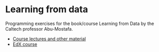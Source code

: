 # Learning from data

Programming exercises for the book/course Learning from Data by the Caltech professor Abu-Mostafa.

* [Course lectures and other material](https://work.caltech.edu/telecourse.html)
* [EdX course](https://courses.edx.org/courses/course-v1:CaltechX+CS_1156x+3T2016/info)
